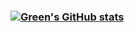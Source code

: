 ### [![Green's GitHub stats](https://github-readme-stats.vercel.app/api?username=Greeny127)](https://github.com/anuraghazra/github-readme-stats)

<!--
**Greeny127/Greeny127** is a ✨ _special_ ✨ repository because its `README.md` (this file) appears on your GitHub profile.
